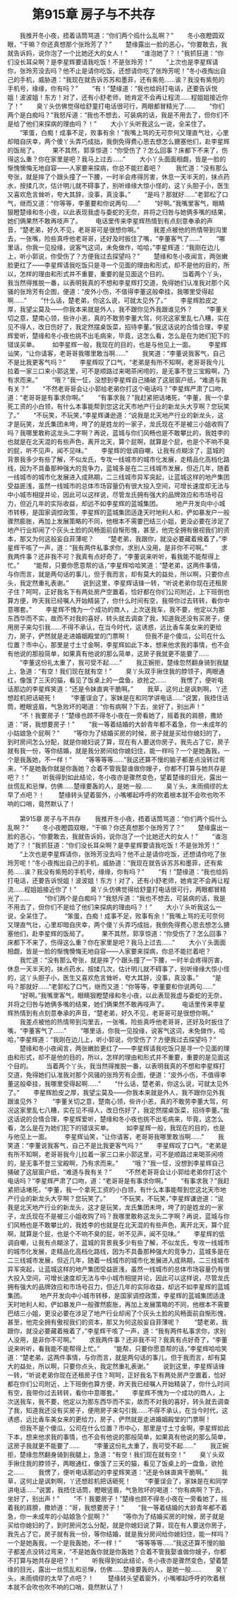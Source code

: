 # 　　第915章 房子与不共存
　　我推开冬小夜，捂着话筒骂道：“你们两个捣什么乱啊？”
　　冬小夜瞪圆双眼，“干嘛？你还真想那个张玲芳了？”
　　楚缘露出一脸的恶心，“你要敢去，我就告诉妈，说你泡了一个比她还大的女人！”
　　“谁泡她了？！”我抓狂道：“你们没长耳朵啊？是李星辉要请我吃饭！不是张玲芳！”
　　“上次也是李星辉请你，张玲芳没去吗？他不止是请你吃饭，还想请你吃了张玲芳呢！”冬小夜掏出自己的手机，威胁道：“我现在就告诉苏苏和墨菲，还有紫苑……诶？我没有紫苑的手机号，缘缘，你有吗？”
　　“有！”楚缘道：“我也给妈打电话，还要告诉悦姐！波波姐！东方！对了，还有小舒老师，她肯定不会再让程流……程姐姐接近你了！”
　　臭丫头仿佛觉得给舒童打电话很可行，两眼都冒精光了……
　　“你们两个是白痴吗？”我怒斥道：“我也不想去，可装病的话，我是不用去了，但你们不是给了他们来探病的理由吗？！”
　　大小丫头听我这么一说，全呆住了。
　　“笨蛋，白痴！成事不足，败事有余！”我嘴上骂的无可奈何又理直气壮，心里却暗自庆幸，两个傻丫头弄巧成拙，我倒免得费心思去想怎么搪塞他们，赴李星辉的饭局了。
　　果不其然，郭享惊道：“你受伤了？怎么回事？床都下不来了，伤得这么重？你在家里是吧？我马上过去……”
　　大小丫头面面相觑，皆是一脸的惭愧懊悔无地自容——人家要来探病，你总不能拦着吧？
　　我忙道：“没有那么夸张，就是摔了个跟头撞了一下腰，一时半会疼得厉害，休息一天半天的，抹点药水，按揉几次，估计明儿就不碍事了，别听缘缘大惊小怪的，这丫头胆子小，医生又喜欢危言耸听，夸大其辞，没事，真没事。”
　　“是吗？那就好……”老郭松了口气，继而又道：“你等等，李董要和你说两句……”
　　“好啊。”我嘴里客气，眼睛狠瞪楚缘和冬小夜，以此表现我虚与委蛇的无奈，并将之归咎与她俩多嘴的结果，她们俩果然不敢再吱声了。
　　电话里传来李星辉热情到有点刻意奉承的声音，“楚老弟，好久不见，老哥哥可是很想你啊。”
　　我差点被他的热情带到沟里去，一张嘴，险些真呼他老哥哥，还好及时扳住了嘴，“李董客气了……”
　　“哪里话，你我一见投缘，说客气这词，未免做作，哈哈，”李星辉道：“我刚在边儿上，听小郭说，你受伤了？方便我过去探望吗？”
　　楚缘和冬小夜闻言，两张嫩脸更红了——李星辉请我吃饭只是寻一个见面的理由和形式，却不是他的目的，所以，怎样的理由和形式并不重要，重要的是见面这个目的。
　　当着两个丫头，我当然得推脱一番，以表明我真的不想和李星辉打交道，免得她们认准我对那个风骚的张玲芳有企图，便道：“皮外小伤，不值得李董这般牵挂，我哪里受得起啊……”
　　“什么话，楚老弟，你这么说，可就太见外了。”
　　李星辉脸皮之厚，我望尘莫及——你我本来就是外人，我不跟你见外我跟谁见外？
　　“李董关切之意，楚南心领，些许小恙，真的不敢劳李董大驾，何况这家里乱七八糟，实在见不得人，改日伤好了，我定然摆桌饭菜，招待李董。”我这话说的合情合理，李星辉爱听，楚缘和冬小夜也挑不出毛病来，毕竟，这怎么看，怎么是在为她们犯下的错误买单。
　　如李星辉一般，我现在的目的，也是与他见上一面。
　　李星辉讪笑，“让你请客，老哥哥我哪里敢当啊……”
　　我笑道：“李董说我客气，自己不是比我更客气吗？”
　　李星辉叹了口气，“老弟是有所不知啊，老哥哥我今儿拉着一家三口来小郭这里，可不是顺路过来喝茶闲唠的，是无事不登三宝殿啊，乃有求而来。”
　　“哦？”我一怔，没想到李星辉自己捅破了这层窗户纸，“难道与我有关？”
　　“不然老哥哥会让小郭给老弟你打这个电话吗？”李星辉严肃了口吻，道：“老哥哥是有事求你啊。”
　　“有事求我？”我赶紧把话堵死，“李董，我一个拿死工资的小白领，有什么本事能帮到您这北天市地产行业的新龙头大亨啊？您玩笑了。”
　　“不玩笑，不玩笑，”李星辉谦逊道：“说我是北天地产行业的新龙头，这才是玩笑，龙氏集团未垮，垮了的是姓龙的一家子，龙氏现在不是被三小姐收购了吗？我哪里敢称这龙头二字啊？再说，蓝城与你们风畅也是不敢攀比的，我姓李的也就是在北天混的有些声色，离开北天，算个屁啊，就算是个屁，也是个不响不臭的屁，听不见声，闻不见味。”
　　李星辉的低调自嘲，让我有点糊涂了，蓝城的背景我多少有些了解，不似龙氏，专攻一线城市的城市化发展，走精品化高档化路线，因为不具备那种强大的竞争力，蓝城多是在二三线城市发展，但近几年，随着一线城市的城市化发展进入成熟期，二三线城市异军突起，让蓝城这样的地产集团受益匪浅，虽然一线城市的总体市场容量仍有很大投入空间，可增长速度却无法与中小城市相提并论，因此可以这样说，尽管龙氏拥有强大的品牌效应和市场号召力，但近几年的实际收益，却远不如李星辉的蓝城集团。
　　地产开发向中小城市转移，是国家调控政策，李星辉的蓝城集团适逢天时地利人和，俨如暴发户一般骤然膨胀，再加上发展策略的不同，他根本不需要巴结三小姐，更没必要在涉足了地产行业却闹了个灰头土脸的风畅面前自惭形愧，甚至，他完全拥有傲视我们的资本，那又为何这般妄自菲薄呢？
　　“楚老弟，我跟你，就没必要藏着掖着了，”李星辉干咳了一声，道：“我有两件私事求你，求别人没用，是非你不可啊。”
　　求我两件事？还非我不可？我真有点好奇了，“李董说来听听，看我能不能帮得上忙。”
　　“能帮，只要你愿意帮的话，”李星辉哈哈笑道：“楚老弟，这两件事情，与你而言，就是两句话的事儿，但于我而言，却有莫大的益处，所以啊，只要你点头，我定然重礼表谢。”
　　说到这里，李星辉话锋一转，“听说老弟你现在还租房子住？呵呵，正好我名下有两处房产空置着，恰好都在你们公司附近，上下班倒也算方便，昨天我已经嘱人开始精装了，你什么时间有空，我带你过去转转，看你中意哪套。”
　　李星辉不愧为一个成功的商人，上次送我车，我不要，他定以为那东西华而不实，故而不对我的喜好，转头就去调查了我，知道我还没有买房子，便用房子来勾引我……不得不承认，在当今时代，这诱惑，远比香车美女来的更给力，房子，俨然就是走进婚姻殿堂的门票啊！
　　但我不是个傻瓜，公司在什么位置？市中心，那里是寸土寸金啊，李星辉如此下本，想来他求我的事情，也不会有他说的那般简单，如果真有他说的那么简单，这房子我就更不能要了……
　　“李董这份礼太重了，我可受不起……”
　　我正婉拒，楚缘忽然翻身骑到我腿上，急道：“有空！我们现在就有空！”
　　臭丫头双手揪住我的脖领子，两眼通红，像饿了三天的猫，看见了饭桌上的一盘鱼，欲抢之……
　　我愣了，便听电话那边的李星辉笑道：“还是令妹直爽干脆啊。”
　　我草，这何止是讽刺啊，丫还想趁机把话砸死！
　　“李董误会了，家妹是在和同学讲电话……”说罢，我捂住话筒，瞪眼竖眉，气急败坏的喝道：“你有病啊？下去，坐好了，别出声！”
　　“不！我要房子！”楚缘也顾不得冬小夜在一旁看她了，摇着我的肩膀，撒娇道：“哥，我想要房子！”
　　“我一等着结婚的大龄青年都不着急，你一未成年的小姑娘急个屁啊？”
　　“等你为了结婚买房的时候，房子就是买给你媳妇的了，到时房间怎么分配，就是你媳妇说了算，现在有人要送你房子，我先占了它，房子就有我一份，等你结婚，就是我分房间给你媳妇住，能一样吗？一个是她轰我，一个是我轰她，不一样！”
　　“等等等等……”我这还算不慢的脑子都差点没转过弯来，“不是她轰你就是你轰她？合着不管我娶谁做你嫂子，你都不打算与她共存是吧？！”
　　听我得到如此结论，冬小夜亦是骤然变色，望着楚缘的目光，露出一丝慌乱和忌惮，仿佛……楚缘要轰的人，是她一般……
　　臭丫头，未雨绸缪的太早了点吧？！
　　楚缘转头望着窗外，小嘴嘟起呼呼的吹着根本就不会吹也吹不响的口哨，竟然默认了！

　　第915章 房子与不共存
　　我推开冬小夜，捂着话筒骂道：“你们两个捣什么乱啊？”
　　冬小夜瞪圆双眼，“干嘛？你还真想那个张玲芳了？”
　　楚缘露出一脸的恶心，“你要敢去，我就告诉妈，说你泡了一个比她还大的女人！”
　　“谁泡她了？！”我抓狂道：“你们没长耳朵啊？是李星辉要请我吃饭！不是张玲芳！”
　　“上次也是李星辉请你，张玲芳没去吗？他不止是请你吃饭，还想请你吃了张玲芳呢！”冬小夜掏出自己的手机，威胁道：“我现在就告诉苏苏和墨菲，还有紫苑……诶？我没有紫苑的手机号，缘缘，你有吗？”
　　“有！”楚缘道：“我也给妈打电话，还要告诉悦姐！波波姐！东方！对了，还有小舒老师，她肯定不会再让程流……程姐姐接近你了！”
　　臭丫头仿佛觉得给舒童打电话很可行，两眼都冒精光了……
　　“你们两个是白痴吗？”我怒斥道：“我也不想去，可装病的话，我是不用去了，但你们不是给了他们来探病的理由吗？！”
　　大小丫头听我这么一说，全呆住了。
　　“笨蛋，白痴！成事不足，败事有余！”我嘴上骂的无可奈何又理直气壮，心里却暗自庆幸，两个傻丫头弄巧成拙，我倒免得费心思去想怎么搪塞他们，赴李星辉的饭局了。
　　果不其然，郭享惊道：“你受伤了？怎么回事？床都下不来了，伤得这么重？你在家里是吧？我马上过去……”
　　大小丫头面面相觑，皆是一脸的惭愧懊悔无地自容——人家要来探病，你总不能拦着吧？
　　我忙道：“没有那么夸张，就是摔了个跟头撞了一下腰，一时半会疼得厉害，休息一天半天的，抹点药水，按揉几次，估计明儿就不碍事了，别听缘缘大惊小怪的，这丫头胆子小，医生又喜欢危言耸听，夸大其辞，没事，真没事。”
　　“是吗？那就好……”老郭松了口气，继而又道：“你等等，李董要和你说两句……”
　　“好啊。”我嘴里客气，眼睛狠瞪楚缘和冬小夜，以此表现我虚与委蛇的无奈，并将之归咎与她俩多嘴的结果，她们俩果然不敢再吱声了。
　　电话里传来李星辉热情到有点刻意奉承的声音，“楚老弟，好久不见，老哥哥可是很想你啊。”
　　我差点被他的热情带到沟里去，一张嘴，险些真呼他老哥哥，还好及时扳住了嘴，“李董客气了……”
　　“哪里话，你我一见投缘，说客气这词，未免做作，哈哈，”李星辉道：“我刚在边儿上，听小郭说，你受伤了？方便我过去探望吗？”
　　楚缘和冬小夜闻言，两张嫩脸更红了——李星辉请我吃饭只是寻一个见面的理由和形式，却不是他的目的，所以，怎样的理由和形式并不重要，重要的是见面这个目的。
　　当着两个丫头，我当然得推脱一番，以表明我真的不想和李星辉打交道，免得她们认准我对那个风骚的张玲芳有企图，便道：“皮外小伤，不值得李董这般牵挂，我哪里受得起啊……”
　　“什么话，楚老弟，你这么说，可就太见外了。”
　　李星辉脸皮之厚，我望尘莫及——你我本来就是外人，我不跟你见外我跟谁见外？
　　“李董关切之意，楚南心领，些许小恙，真的不敢劳李董大驾，何况这家里乱七八糟，实在见不得人，改日伤好了，我定然摆桌饭菜，招待李董。”我这话说的合情合理，李星辉爱听，楚缘和冬小夜也挑不出毛病来，毕竟，这怎么看，怎么是在为她们犯下的错误买单。
　　如李星辉一般，我现在的目的，也是与他见上一面。
　　李星辉讪笑，“让你请客，老哥哥我哪里敢当啊……”
　　我笑道：“李董说我客气，自己不是比我更客气吗？”
　　李星辉叹了口气，“老弟是有所不知啊，老哥哥我今儿拉着一家三口来小郭这里，可不是顺路过来喝茶闲唠的，是无事不登三宝殿啊，乃有求而来。”
　　“哦？”我一怔，没想到李星辉自己捅破了这层窗户纸，“难道与我有关？”
　　“不然老哥哥会让小郭给老弟你打这个电话吗？”李星辉严肃了口吻，道：“老哥哥是有事求你啊。”
　　“有事求我？”我赶紧把话堵死，“李董，我一个拿死工资的小白领，有什么本事能帮到您这北天市地产行业的新龙头大亨啊？您玩笑了。”
　　“不玩笑，不玩笑，”李星辉谦逊道：“说我是北天地产行业的新龙头，这才是玩笑，龙氏集团未垮，垮了的是姓龙的一家子，龙氏现在不是被三小姐收购了吗？我哪里敢称这龙头二字啊？再说，蓝城与你们风畅也是不敢攀比的，我姓李的也就是在北天混的有些声色，离开北天，算个屁啊，就算是个屁，也是个不响不臭的屁，听不见声，闻不见味。”
　　李星辉的低调自嘲，让我有点糊涂了，蓝城的背景我多少有些了解，不似龙氏，专攻一线城市的城市化发展，走精品化高档化路线，因为不具备那种强大的竞争力，蓝城多是在二三线城市发展，但近几年，随着一线城市的城市化发展进入成熟期，二三线城市异军突起，让蓝城这样的地产集团受益匪浅，虽然一线城市的总体市场容量仍有很大投入空间，可增长速度却无法与中小城市相提并论，因此可以这样说，尽管龙氏拥有强大的品牌效应和市场号召力，但近几年的实际收益，却远不如李星辉的蓝城集团。
　　地产开发向中小城市转移，是国家调控政策，李星辉的蓝城集团适逢天时地利人和，俨如暴发户一般骤然膨胀，再加上发展策略的不同，他根本不需要巴结三小姐，更没必要在涉足了地产行业却闹了个灰头土脸的风畅面前自惭形愧，甚至，他完全拥有傲视我们的资本，那又为何这般妄自菲薄呢？
　　“楚老弟，我跟你，就没必要藏着掖着了，”李星辉干咳了一声，道：“我有两件私事求你，求别人没用，是非你不可啊。”
　　求我两件事？还非我不可？我真有点好奇了，“李董说来听听，看我能不能帮得上忙。”
　　“能帮，只要你愿意帮的话，”李星辉哈哈笑道：“楚老弟，这两件事情，与你而言，就是两句话的事儿，但于我而言，却有莫大的益处，所以啊，只要你点头，我定然重礼表谢。”
　　说到这里，李星辉话锋一转，“听说老弟你现在还租房子住？呵呵，正好我名下有两处房产空置着，恰好都在你们公司附近，上下班倒也算方便，昨天我已经嘱人开始精装了，你什么时间有空，我带你过去转转，看你中意哪套。”
　　李星辉不愧为一个成功的商人，上次送我车，我不要，他定以为那东西华而不实，故而不对我的喜好，转头就去调查了我，知道我还没有买房子，便用房子来勾引我……不得不承认，在当今时代，这诱惑，远比香车美女来的更给力，房子，俨然就是走进婚姻殿堂的门票啊！
　　但我不是个傻瓜，公司在什么位置？市中心，那里是寸土寸金啊，李星辉如此下本，想来他求我的事情，也不会有他说的那般简单，如果真有他说的那么简单，这房子我就更不能要了……
　　“李董这份礼太重了，我可受不起……”
　　我正婉拒，楚缘忽然翻身骑到我腿上，急道：“有空！我们现在就有空！”
　　臭丫头双手揪住我的脖领子，两眼通红，像饿了三天的猫，看见了饭桌上的一盘鱼，欲抢之……
　　我愣了，便听电话那边的李星辉笑道：“还是令妹直爽干脆啊。”
　　我草，这何止是讽刺啊，丫还想趁机把话砸死！
　　“李董误会了，家妹是在和同学讲电话……”说罢，我捂住话筒，瞪眼竖眉，气急败坏的喝道：“你有病啊？下去，坐好了，别出声！”
　　“不！我要房子！”楚缘也顾不得冬小夜在一旁看她了，摇着我的肩膀，撒娇道：“哥，我想要房子！”
　　“我一等着结婚的大龄青年都不着急，你一未成年的小姑娘急个屁啊？”
　　“等你为了结婚买房的时候，房子就是买给你媳妇的了，到时房间怎么分配，就是你媳妇说了算，现在有人要送你房子，我先占了它，房子就有我一份，等你结婚，就是我分房间给你媳妇住，能一样吗？一个是她轰我，一个是我轰她，不一样！”
　　“等等等等……”我这还算不慢的脑子都差点没转过弯来，“不是她轰你就是你轰她？合着不管我娶谁做你嫂子，你都不打算与她共存是吧？！”
　　听我得到如此结论，冬小夜亦是骤然变色，望着楚缘的目光，露出一丝慌乱和忌惮，仿佛……楚缘要轰的人，是她一般……
　　臭丫头，未雨绸缪的太早了点吧？！
　　楚缘转头望着窗外，小嘴嘟起呼呼的吹着根本就不会吹也吹不响的口哨，竟然默认了！
